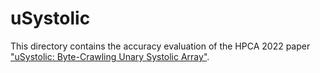 # uSystolic
This directory contains the accuracy evaluation of the HPCA 2022 paper ["uSystolic: Byte-Crawling Unary Systolic Array"](https://github.com/diwu1990/uSystolic-Sim).
